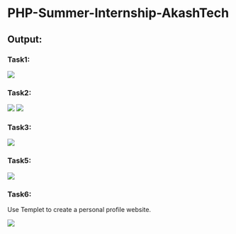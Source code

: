 # PHP-Summer-Internship-AkashTech
<h2>Output:</h2>
<h3>Task1:</h3>
<img src="https://user-images.githubusercontent.com/73227333/119977097-a01b1200-bfd5-11eb-8057-40308820ecd9.png">

<h3>Task2:</h3>
<img src="https://user-images.githubusercontent.com/73227333/119977573-3ea77300-bfd6-11eb-81d2-e9f96ac26c5b.png">
<img src="https://user-images.githubusercontent.com/73227333/119977620-4b2bcb80-bfd6-11eb-898a-d24c1af42458.png">

<h3>Task3:</h3>
<img src="https://user-images.githubusercontent.com/73227333/119977674-5bdc4180-bfd6-11eb-90e4-97269d431d06.png">
<h3>Task5:</h3>
<img src="https://user-images.githubusercontent.com/73227333/120832360-345d1a00-c57e-11eb-9d3a-06edffbd117a.png">
<h3>Task6:</h3>
<p>Use Templet to create a personal profile website.</p>
<img src="https://user-images.githubusercontent.com/73227333/120930294-4b307780-c70a-11eb-9b60-f9170ec1358b.png">


 
